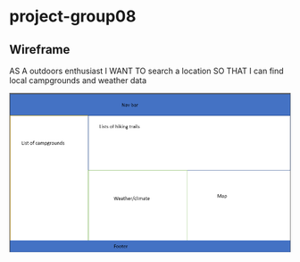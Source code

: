 # project-group08

## Wireframe

AS A outdoors enthusiast
I WANT TO search a location
SO THAT I can find local campgrounds and weather data

![](assets/images/wireframe.png)
